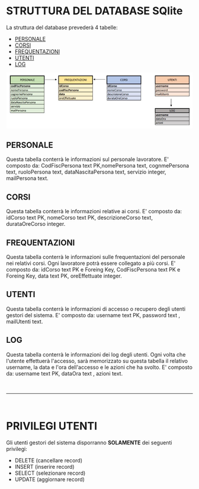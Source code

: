 # STRUTTURA DEL DATABASE SQlite

La struttura del database prevederà 4 tabelle:
* [PERSONALE](#PERSONALE)
* [CORSI](#CORSI)
* [FREQUENTAZIONI](#FREQUENTAZIONI)
* [UTENTI](#UTENTI)
* [LOG](#LOG)

![ ](https://github.com/Enrypase/AreaLab/blob/main/Immagini/Database/Database.JPG)

## PERSONALE
Questa tabella conterrà le informazioni sul personale lavoratore.
E' composto da: CodFiscPersona text PK,nomePersona text, cognmePersona text, ruoloPersona text, dataNascitaPersona text, servizio integer, mailPersona text.

## CORSI
Questa tabella conterrà le informazioni relative ai corsi.
E' composto da: idCorso text PK, nomeCorso text PK, descrizioneCorso text, durataOreCorso integer.


## FREQUENTAZIONI
Questa tabella conterrà le informazioni sulle frequentazioni del personale nei relativi
corsi. Ogni lavoratore potrà essere collegato a più corsi.
E' composto da: idCorso text PK e Foreing Key, CodFiscPersona text PK e Foreing Key, data text PK, oreEffettuate integer.

## UTENTI
Questa tabella conterrà le informazioni di accesso o recupero degli utenti gestori
del sistema.
E' composto da: username text PK, password text , mailUtenti text.


## LOG
Questa tabella conterrà le informazioni dei log degli utenti. Ogni volta che l'utente effettuerà l'accesso,
sarà memorizzato su questa tabella il relativo username, la data e l'ora dell'accesso e le azioni che ha svolto.
E' composto da: username text PK, dataOra text , azioni text.

<br>
<hr>
<br>

# PRIVILEGI UTENTI
Gli utenti gestori del sistema disporranno **SOLAMENTE** dei seguenti privilegi:
* DELETE (cancellare record)
* INSERT (inserire record)
* SELECT (selezionare record)
* UPDATE (aggiornare record)
